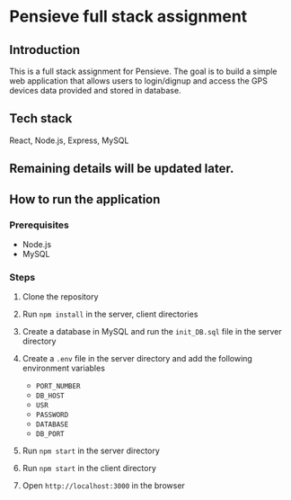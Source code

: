 # Pensieve full stack assignment

## Introduction

This is a full stack assignment for Pensieve. The goal is to build a simple web application that allows users to login/dignup and access the GPS devices data provided and stored in database.

## Tech stack
React, Node.js, Express, MySQL

## Remaining details will be updated later.


## How to run the application

### Prerequisites

- Node.js
- MySQL

### Steps

1. Clone the repository
2. Run `npm install` in the server, client directories
3. Create a database in MySQL and run the `init_DB.sql` file in the server directory
4. Create a `.env` file in the server directory and add the following environment variables
    - `PORT_NUMBER` 
    - `DB_HOST`
    - `USR`
    - `PASSWORD`
    - `DATABASE`
    - `DB_PORT`

5. Run `npm start` in the server directory
6. Run `npm start` in the client directory
7. Open `http://localhost:3000` in the browser